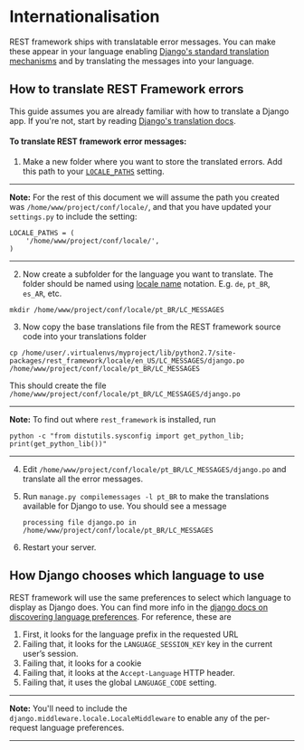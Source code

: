 # Internationalisation
REST framework ships with translatable error messages.  You can make these appear in your language enabling [Django's standard translation mechanisms][django-translation] and by translating the messages into your language.

## How to translate REST Framework errors


This guide assumes you are already familiar with how to translate a Django app.  If you're not, start by reading [Django's translation docs][django-translation].


#### To translate REST framework error messages:

1. Make a new folder where you want to store the translated errors. Add this 
path to your [`LOCALE_PATHS`][django-locale-paths] setting. 

  ---

  **Note:** For the rest of 
this document we will assume the path you created was 
`/home/www/project/conf/locale/`, and that you have updated your `settings.py` to include the setting:

  ```
  LOCALE_PATHS = (
      '/home/www/project/conf/locale/',
  )
  ```

  ---

2. Now create a subfolder for the language you want to translate. The folder should be named using [locale 
name][django-locale-name] notation.  E.g. `de`, `pt_BR`, `es_AR`, etc.

  ```
  mkdir /home/www/project/conf/locale/pt_BR/LC_MESSAGES
  ```

3. Now copy the base translations file from the REST framework source code 
into your translations folder

  ```
  cp /home/user/.virtualenvs/myproject/lib/python2.7/site-packages/rest_framework/locale/en_US/LC_MESSAGES/django.po
  /home/www/project/conf/locale/pt_BR/LC_MESSAGES
  ```
  
  This should create the file 
  `/home/www/project/conf/locale/pt_BR/LC_MESSAGES/django.po`
  
  ---

  **Note:** To find out where `rest_framework` is installed, run 

  ```
  python -c "from distutils.sysconfig import get_python_lib; print(get_python_lib())"
  ```

  ---
  
  
4. Edit `/home/www/project/conf/locale/pt_BR/LC_MESSAGES/django.po` and 
translate all the error messages.

5. Run `manage.py compilemessages -l pt_BR` to make the translations 
available for Django to use. You should see a message

    ```
    processing file django.po in /home/www/project/conf/locale/pt_BR/LC_MESSAGES
    ```

6. Restart your server.



## How Django chooses which language to use
REST framework will use the same preferences to select which language to display as Django does.  You can find more info in the [django docs on discovering language preferences][django-language-preference].  For reference, these are

1. First, it looks for the language prefix in the requested URL
2. Failing that, it looks for the `LANGUAGE_SESSION_KEY` key in the current user’s session.
3. Failing that, it looks for a cookie
4. Failing that, it looks at the `Accept-Language` HTTP header.
5. Failing that, it uses the global `LANGUAGE_CODE` setting.

---

**Note:** You'll need to include the `django.middleware.locale.LocaleMiddleware` to enable any of the per-request language preferences.

---


[django-translation]: https://docs.djangoproject.com/en/1.7/topics/i18n/translation
[django-language-preference]: https://docs.djangoproject.com/en/1.7/topics/i18n/translation/#how-django-discovers-language-preference
[django-locale-paths]: https://docs.djangoproject.com/en/1.7/ref/settings/#std:setting-LOCALE_PATHS
[django-locale-name]: https://docs.djangoproject.com/en/1.7/topics/i18n/#term-locale-name